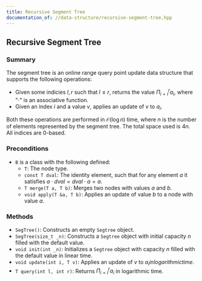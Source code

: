 ```yaml
---
title: Recursive Segment Tree
documentation_of: //data-structure/recursive-segment-tree.hpp
---
```


## Recursive Segment Tree

### Summary
The segment tree is an online range query point update data structure that supports the following operations:
- Given some indicies $l, r$ such that $l \leq r$, returns the value $\Pi_{i = l}^r a_i$, where "$\cdot$" is an associative function.
- Given an index $i$ and a value $v$, applies an update of $v$ to $a_i$. 

Both these operations are performed in $\mathcal{O}(\log n)$ time, where $n$ is the number of elements represented by the segment tree. The total space used is $4n$. All indices are 0-based. 

### Preconditions
- `B` is a class with the following defined:
  - `T`: The node type.
  - `const T dval`: The identity element, such that for any element $a$ it satisfies $a \cdot dval = dval \cdot a = a$.
  - `T merge(T a, T b)`: Merges two nodes with values $a$ and $b$. 
  - `void apply(T &a, T b)`: Applies an update of value $b$ to a node with value $a$. 

### Methods
- `SegTree()`: Constructs an empty `Segtree` object.
- `SegTree(size_t _n)`: Constructs a `Segtree` object with initial capacity $n$ filled with the default value.
- `void init(int _n)`: Initializes a `Segtree` object with capacity $n$ filled with the default value in linear time. 
- `void update(int i, T v)`: Applies an update of $v$ to $a_i in logarithmic time$. 
- `T query(int l, int r)`: Returns $\Pi_{i = l}^r a_i$ in logarithmic time. 